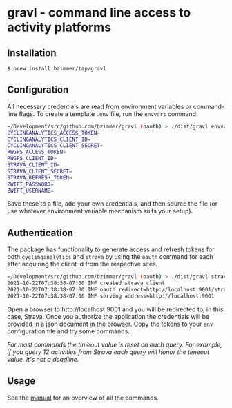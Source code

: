 # gravl - command line access to activity platforms

## Installation

```shell
$ brew install bzimmer/tap/gravl
```

## Configuration

All necessary credentials are read from environment variables or command-line flags. To
create a template `.env` file, run the `envvars` command:

```sh
~/Development/src/github.com/bzimmer/gravl (oauth) > ./dist/gravl envvars
CYCLINGANALYTICS_ACCESS_TOKEN=
CYCLINGANALYTICS_CLIENT_ID=
CYCLINGANALYTICS_CLIENT_SECRET=
RWGPS_ACCESS_TOKEN=
RWGPS_CLIENT_ID=
STRAVA_CLIENT_ID=
STRAVA_CLIENT_SECRET=
STRAVA_REFRESH_TOKEN=
ZWIFT_PASSWORD=
ZWIFT_USERNAME=
```

Save these to a file, add your own credentials, and then source the file (or use whatever
environment variable mechanism suits your setup).

## Authentication

The package has functionality to generate access and refresh tokens for both
`cyclinganalytics` and `strava` by using the `oauth` command for each after acquiring the
client id from the respective sites.

```sh
~/Development/src/github.com/bzimmer/gravl (oauth) > ./dist/gravl strava oauth
2021-10-22T07:38:38-07:00 INF created strava client
2021-10-22T07:38:38-07:00 INF oauth redirect=http://localhost:9001/strava/auth/callback
2021-10-22T07:38:38-07:00 INF serving address=http://localhost:9001
```

Open a browser to http://localhost:9001 and you will be redirected to, in this case,
Strava. Once you authorize the application the credentials will be provided in a json
document in the browser. Copy the tokens to your `env` configuration file and try some
commands.

_For most commands the timeout value is reset on each query. For example, if you query 12
activities from Strava each query will honor the timeout value, it's not a deadline._

## Usage

See the [manual](https://bzimmer.github.io/gravl/commands) for an overview of all the commands.
